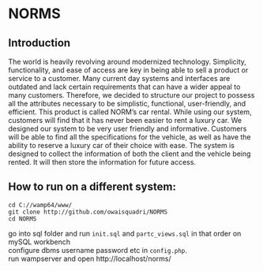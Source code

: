 # NORMS

## Introduction

The world is heavily revolving around modernized technology. Simplicity, functionality, and ease of access are key in being able to sell a product or service to a customer. Many current day systems and interfaces are outdated and lack certain requirements that can have a wider appeal to many customers. Therefore, we decided to structure our project to possess all the attributes necessary to be simplistic, functional, user-friendly, and efficient. This product is called NORM’s car rental. While using our system, customers will find that it has never been easier to rent a luxury car. We designed our system to be very user friendly and informative. Customers will be able to find all the specifications for the vehicle, as well as have the ability to reserve a luxury car of their choice with ease. The system is designed to collect the information of both the client and the vehicle being rented. It will then store the information for future access.

## How to run on a different system:
```
cd C://wamp64/www/
git clone http://github.com/owaisquadri/NORMS
cd NORMS
```
go into sql folder and run `init.sql` and `partc_views.sql` in that order on mySQL workbench  
configure dbms username password etc in `config.php`.  
run wampserver and open http://localhost/norms/
